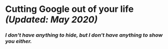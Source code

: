 # Cutting Google out of your life *(Updated: May 2020)*

### *I don't have anything to hide, but I don't have anything to show you either.*